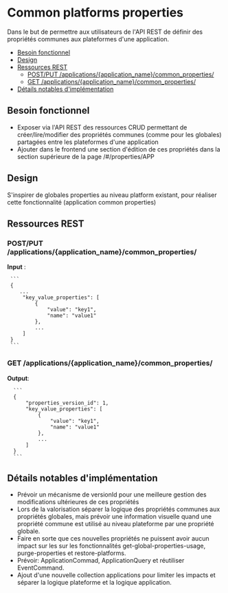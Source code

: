 # Common platforms properties

Dans le but de permettre aux utilisateurs de l'API REST de définir des propriétés communes aux plateformes d'une application.

<!-- toc -->
- [Besoin fonctionnel](#besoin-fonctionnel)
- [Design](#design)
- [Ressources REST](#ressources-rest)
    * [POST/PUT /applications/{application_name}/common_properties/](#post-applicationsapplication_namecommon_properties)
    * [GET /applications/{application_name}/common_properties/](#get-applicationsapplication_namecommon_properties)
- [Détails notables d'implémentation](#details-notables-dimplementation)
<!-- tocstop -->

## Besoin fonctionnel

- Exposer via l'API REST des ressources CRUD permettant de créer/lire/modifier des propriétés communes (comme pour les globales) partagées entre les plateformes d'une application
- Ajouter dans le frontend une section d'édition de ces propriétés dans la section supérieure de la page /#/properties/APP

## Design 

S'inspirer de globales properties au niveau platform existant, pour réaliser cette fonctionnalité (application common properties)

## Ressources REST
### POST/PUT /applications/{application_name}/common_properties/
**Input** :
     
     ```
     {
        ...
         "key_value_properties": [
             {
                 "value": "key1",
                 "name": "value1"
             },
             ...    
         ]
     }
     ```
 ### GET /applications/{application_name}/common_properties/
 **Output**:
      
      ```
      {
          "properties_version_id": 1,
          "key_value_properties": [
              {
                  "value": "key1",
                  "name": "value1"
              },
              ...    
          ]
      }
      ```
  ## Détails notables d'implémentation
 - Prévoir un mécanisme de versionId pour une meilleure gestion des modifications ultérieures de ces propriétés
 - Lors de la valorisation séparer la logique des propriétés communes aux propriétés globales, mais prévoir une information visuelle quand une propriété commune est utilisé au niveau plateforme par une propriété globale. 
 - Faire en sorte que ces nouvelles propriétés ne puissent avoir aucun impact sur les  sur les fonctionnalités get-global-properties-usage, purge-properties et restore-platforms.
 - Prévoir: ApplicationCommad, ApplicationQuery et réutiliser EventCommand.
 - Ajout d'une nouvelle collection applications pour limiter les impacts et séparer la logique plateforme et la logique application.
